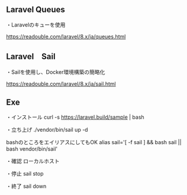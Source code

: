 ## Laravel Queues
・Laravelのキューを使用

https://readouble.com/laravel/8.x/ja/queues.html

## Laravel　Sail
・Sailを使用し、Docker環境構築の簡略化

https://readouble.com/laravel/8.x/ja/sail.html

## Exe
・インストール
curl -s https://laravel.build/sample | bash

・立ち上げ
./vendor/bin/sail up -d

bashのところをエイリアスにしてもOK
alias sail='[ -f sail ] && bash sail || bash vendor/bin/sail'

・確認
ローカルホスト

・停止
sail stop

・終了
sail down
